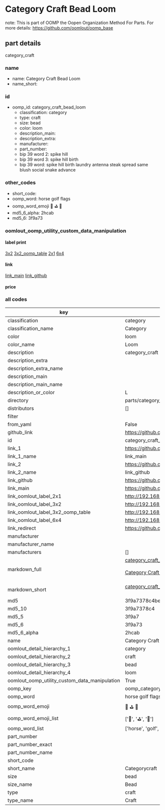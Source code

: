 # Category Craft Bead Loom  

note: This is part of OOMP the Oopen Organization Method For Parts. For more details: https://github.com/oomlout/oomp_base

##  part details
  



category_craft



### name
* name: Category Craft Bead Loom
* name_short: 
### id
* oomp_id: category_craft_bead_loom
  * classification: category
  * type: craft
  * size: bead
  * color: loom
  * description_main: 
  * description_extra: 
  * manufacturer: 
  * part_number: 
  * bip 39 word 2: spike hill
  * bip 39 word 3: spike hill birth
  * bip 39 word: spike hill birth laundry antenna steak spread same blush social snake advance

### other_codes
* short_code: 
* oomp_word: horse golf flags
* oomp_word_emoji :horse: :golf: :flags:
* md5_6_alpha: 2hcab
* md5_6: 3f9a73






### oomlout_oomp_utility_custom_data_manipulation
#### label print
[3x2](http://192.168.1.245:1112/?label=oomp%202hcab)
[3x2_oomp_table](http://192.168.1.108:1112/?label=oomp%202hcab)
[2x1](http://192.168.1.242:1112/?label=oomp%202hcab)
[6x4](http://192.168.1.55:1112/?label=oomp%202hcab)    

#### link

[link_main](https://github.com/oomlout/oomlout_oomp_version_1_messy/tree/main/parts/category_craft_bead_loom) [link_github](https://github.com/oomlout/oomlout_oomp_version_1_messy/tree/main/parts/category_craft_bead_loom)                             

#### price







### all codes 
| key | value |  
| --- | --- |  
| classification | category |  
| classification_name | Category |  
| color | loom |  
| color_name | Loom |  
| description | category_craft |  
| description_extra |  |  
| description_extra_name |  |  
| description_main |  |  
| description_main_name |  |  
| description_or_color | L  |  
| directory | parts/category_craft_bead_loom |  
| distributors | [] |  
| filter |  |  
| from_yaml | False |  
| github_link | https://github.com/oomlout/oomlout_oomp_part_src/tree/main/parts/category_craft_bead_loom |  
| id | category_craft_bead_loom |  
| link_1 | https://github.com/oomlout/oomlout_oomp_version_1_messy/tree/main/parts/category_craft_bead_loom |  
| link_1_name | link_main |  
| link_2 | https://github.com/oomlout/oomlout_oomp_version_1_messy/tree/main/parts/category_craft_bead_loom |  
| link_2_name | link_github |  
| link_github | https://github.com/oomlout/oomlout_oomp_version_1_messy/tree/main/parts/category_craft_bead_loom |  
| link_main | https://github.com/oomlout/oomlout_oomp_version_1_messy/tree/main/parts/category_craft_bead_loom |  
| link_oomlout_label_2x1 | http://192.168.1.242:1112/?label=oomp%202hcab |  
| link_oomlout_label_3x2 | http://192.168.1.245:1112/?label=oomp%202hcab |  
| link_oomlout_label_3x2_oomp_table | http://192.168.1.108:1112/?label=oomp%202hcab |  
| link_oomlout_label_6x4 | http://192.168.1.55:1112/?label=oomp%202hcab |  
| link_redirect | https://github.com/oomlout/oomlout_oomp_version_1_messy/tree/main/parts/category_craft_bead_loom |  
| manufacturer |  |  
| manufacturer_name |  |  
| manufacturers | [] |  
| markdown_full | [category_craft_bead_loom](none)<br>[](none)<br>[Category Craft Bead Loom](none)<br><br> |  
| markdown_short | [category_craft_bead_loom](none)<br><br> |  
| md5 | 3f9a7378c4befa635404e7da2d5aee8e |  
| md5_10 | 3f9a7378c4 |  
| md5_5 | 3f9a7 |  
| md5_6 | 3f9a73 |  
| md5_6_alpha | 2hcab |  
| name | Category Craft Bead Loom |  
| oomlout_detail_hierarchy_1 | category |  
| oomlout_detail_hierarchy_2 | craft |  
| oomlout_detail_hierarchy_3 | bead |  
| oomlout_detail_hierarchy_4 | loom |  
| oomlout_oomp_utility_custom_data_manipulation | True |  
| oomp_key | oomp_category_craft_bead_loom |  
| oomp_word | horse golf flags |  
| oomp_word_emoji | :horse: :golf: :flags: |  
| oomp_word_emoji_list | [':horse:', ':golf:', ':flags:'] |  
| oomp_word_list | ['horse', 'golf', 'flags'] |  
| part_number |  |  
| part_number_exact |  |  
| part_number_name |  |  
| short_code |  |  
| short_name | Categorycraft |  
| size | bead |  
| size_name | Bead |  
| type | craft |  
| type_name | Craft |  
